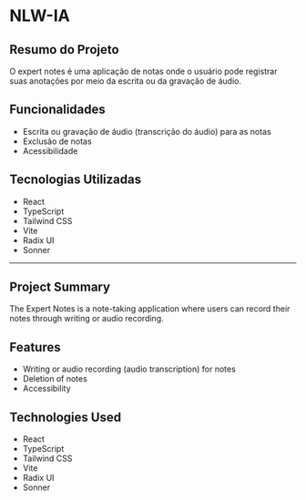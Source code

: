 # NLW-IA

## Resumo do Projeto

O expert notes é uma aplicação de notas onde o usuário pode registrar suas anotações por meio da escrita ou da gravação de áudio.

## Funcionalidades

- Escrita ou gravação de áudio (transcrição do áudio) para as notas
- Exclusão de notas
- Acessibilidade

## Tecnologias Utilizadas

- React
- TypeScript
- Tailwind CSS
- Vite
- Radix UI
- Sonner

---

## Project Summary

The Expert Notes is a note-taking application where users
can record their notes through writing or audio recording.

## Features

- Writing or audio recording (audio transcription) for notes
- Deletion of notes 
- Accessibility

## Technologies Used

- React
- TypeScript
- Tailwind CSS  
- Vite
- Radix UI
- Sonner
